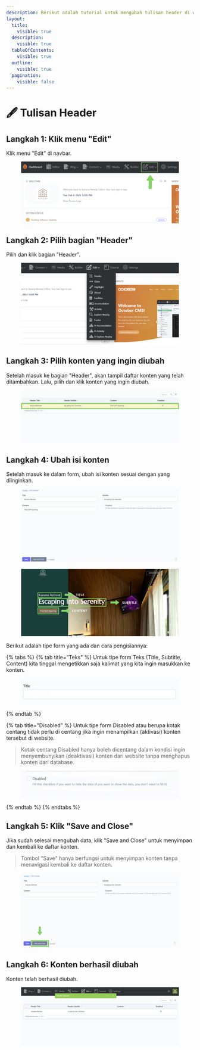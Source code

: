 ```yaml
---
description: Berikut adalah tutorial untuk mengubah tulisan header di website Kanana.
layout:
  title:
    visible: true
  description:
    visible: true
  tableOfContents:
    visible: true
  outline:
    visible: true
  pagination:
    visible: false
---
```


# 🖋️ Tulisan Header

## Langkah 1: Klik menu "Edit"

Klik menu "Edit" di navbar.

<figure><img src="../.gitbook/assets/1_All.png" alt=""><figcaption></figcaption></figure>

## Langkah 2: Pilih bagian "Header"

Pilih dan klik bagian "Header".

<figure><img src="../.gitbook/assets/2_All (1).png" alt=""><figcaption></figcaption></figure>

## Langkah 3: Pilih konten yang ingin diubah

Setelah masuk ke bagian "Header",  akan tampil daftar konten yang telah ditambahkan. Lalu, pilih dan klik konten yang ingin diubah.

<figure><img src="../.gitbook/assets/3_Header_Edit.png" alt=""><figcaption></figcaption></figure>

## Langkah 4: Ubah isi konten

Setelah masuk ke dalam form, ubah isi konten sesuai dengan yang diinginkan.

<figure><img src="../.gitbook/assets/4_Header_Edit_New.png" alt=""><figcaption></figcaption></figure>

<figure><img src="../.gitbook/assets/4_2_Header_Edit.png" alt=""><figcaption></figcaption></figure>

Berikut adalah tipe form yang ada dan cara pengisiannya:

{% tabs %}
{% tab title="Teks" %}
Untuk tipe form Teks (Title, Subtitle, Content) kita tinggal mengetikkan saja kalimat yang kita ingin masukkan ke konten.

<figure><img src="../.gitbook/assets/4_Header_Teks.png" alt=""><figcaption></figcaption></figure>
{% endtab %}

{% tab title="Disabled" %}
Untuk tipe form Disabled atau berupa kotak centang  tidak perlu di centang jika ingin menampilkan (aktivasi) konten tersebut di website.

> Kotak centang Disabled hanya boleh dicentang dalam kondisi ingin menyembunyikan (deaktivasi) konten dari website tanpa menghapus konten dari database.

<figure><img src="../.gitbook/assets/4_Header_Disabled.png" alt=""><figcaption></figcaption></figure>
{% endtab %}
{% endtabs %}

## Langkah 5: Klik "Save and Close"

Jika sudah selesai mengubah data, klik "Save and Close" untuk menyimpan dan kembali ke daftar konten.

> Tombol "Save" hanya berfungsi untuk menyimpan konten tanpa menavigasi kembali ke daftar konten.

<figure><img src="../.gitbook/assets/6_Header_Edit.png" alt=""><figcaption></figcaption></figure>

## Langkah 6: Konten berhasil diubah

Konten telah berhasil diubah.

<figure><img src="../.gitbook/assets/7_Header_Edit.png" alt=""><figcaption></figcaption></figure>
